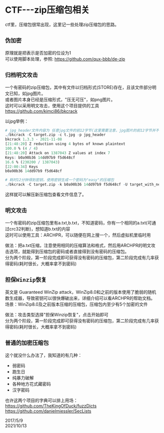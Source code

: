 # CTF---zip压缩包相关

ctf里，压缩包很常出现，这里记一些处理zip压缩包的思路。  

## `伪加密`
原理就是把表示是否加密的位设为1  
可以使用脚本处理，参照: https://github.com/qux-bbb/de-zip  


## `归档明文攻击`
一个有密码的zip压缩包，其中有文件以归档形式(STORE)存在，且该文件部分明文已知，如jpg图片。  
或者图片本身已经是压缩形式，"压无可压"，如png图片。  
这时可以采用明文攻击，使用这个项目提供的工具 https://github.com/kimci86/bkcrack  

以jpg举例：  
```r
# jpg_header文件内容为 任意jpg文件的前12字节(这里需要注意，jpg图片的前12字节并不总是相同的)
./bkcrack -C target.zip -c t.jpg -p jpg_header
bkcrack 1.3.3 - 2021-11-08
[21:48:20] Z reduction using 4 bytes of known plaintext
100.0 % (4 / 4)
[21:48:20] Attack on 1387043 Z values at index 7
Keys: b0a90b36 14dd97b9 f5d648cf
16.6 % (230200 / 1387043)
[22:00:34] Keys
b0a90b36 14dd97b9 f5d648cf

# 耗时12分钟得到密钥，使用密钥生成一个密码为"easy"的压缩包
./bkcrack -C target.zip -k b0a90b36 14dd97b9 f5d648cf -U target_with_new_password.zip easy
```
这样就可以解压新压缩包查看文件信息了。  


## `明文攻击`
一个有密码的zip压缩包里有a.txt,b.txt，不知道密码，你有一个相同的a.txt(可通过crc32判断)，想知道b.txt的内容  
这时可以使用工具：ARCHPR，可以随便在网上搜一个，然后虚拟机里临时用  

做法：把a.txt压缩，注意使用相同的压缩算法和格式，然后用ARCHPR的明文攻击选项，就能得到压缩包的密码或者直接得到没有密码的压缩包。  
分为两个阶段，第一阶段完成即可获得没有密码的压缩包，第二阶段完成有几率获得密码(耗时很长，大概率拿不到密码)  


## `担保Winzip恢复`
英文是 Guaranteed WinZip attack，WinZip8.0和之前的版本使用了脆弱的随机数生成器，导致密钥可以很快爆破出来，详细介绍可以看ARCHPR的帮助文档。  
场景：WinZip8.0及之前版本压缩的压缩包，压缩包内至少有5个加密的文件  

做法：攻击类型选择"担保Winzip恢复"，点击开始即可  
分为两个阶段，第一阶段完成即可获得没有密码的压缩包，第二阶段完成有几率获得密码(耗时很长，大概率拿不到密码)  


## `普通的加密压缩包`
这个就没什么办法了，我知道的有几种：  
- 弱密码
- 跑生日
- 纯暴力破解
- 各种地方花式藏密码
- 汉字密码

也许这两个项目的字典可以排上用场：  
https://github.com/TheKingOfDuck/fuzzDicts  
https://github.com/danielmiessler/SecLists  


2017/5/9  
2021/10/13  
